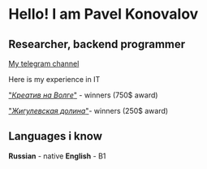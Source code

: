 
# Hello! I am Pavel Konovalov 


## Researcher, backend programmer

[My telegram channel](https://t.me/mbalance "мой телега")


Here is my experience in IT


["_Креатив на Волге_"](https://kreativnavolge.ru/win2023) - winners (750$ award)


["_Жигулевская долина_"](https://dolinatlt.ru/news/zhigulyovskaya-dolina-priglashaet-na-vserossijskij-hakaton-ii-zhivoj-kod/)- winners (250$ award)



## Languages i know
**Russian** - native
**English** - B1 


